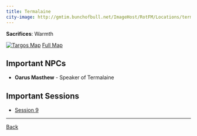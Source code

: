 ```yaml
---
title: Termalaine
city-image: http://gmtim.bunchofbull.net/ImageHost/RotFM/Locations/termalaine-shield.png
---
```

**Sacrifices**: Warmth

[![Targos Map](http://gmtim.bunchofbull.net/ImageHost/RotFM/Locations/termalaine-map-small.jpg)](http://gmtim.bunchofbull.net/ImageHost/RotFM/Locations/termalaine-map.jpg)
[Full Map](http://gmtim.bunchofbull.net/ImageHost/RotFM/Locations/termalaine-map.jpg)

## Important NPCs
- **Oarus Masthew** - 
  <span class="subtext">Speaker of Termalaine</span>

## Important Sessions
- [Session 9](../past-sessions.md#session-9-041823)

---
[Back](./locations.md)